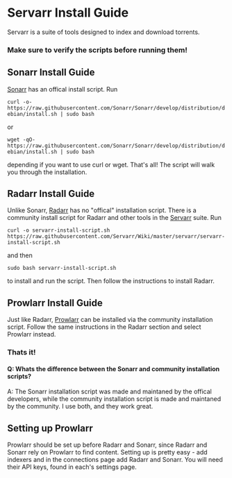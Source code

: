 # Servarr Install Guide

Servarr is a suite of tools designed to index and download torrents. 

### Make sure to verify the scripts before running them!

## Sonarr Install Guide

[Sonarr](https://sonarr.tv ) has an offical install script. Run 

`curl -o- https://raw.githubusercontent.com/Sonarr/Sonarr/develop/distribution/debian/install.sh | sudo bash` 

or 

`wget -qO- https://raw.githubusercontent.com/Sonarr/Sonarr/develop/distribution/debian/install.sh | sudo bash` 

depending if you want to use curl or wget. That's all! The script will walk you through the installation.

## Radarr Install Guide
Unlike Sonarr, [Radarr](https://radarr.video) has no "offical" installation script. There is a community install script for Radarr and other tools in the [Servarr](https://wiki.servarr.com) suite. Run 

`curl -o servarr-install-script.sh https://raw.githubusercontent.com/Servarr/Wiki/master/servarr/servarr-install-script.sh` 

and then 

`sudo bash servarr-install-script.sh` 

to install and run the script. Then follow the instructions to install Radarr.

## Prowlarr Install Guide
Just like Radarr, [Prowlarr](https://prowlarr.com) can be installed via the community installation script. Follow the same instructions in the Radarr section and select Prowlarr instead. 

### Thats it!

#### Q: Whats the difference between the Sonarr and community installation scripts?

A: The Sonarr installation script was made and maintaned by the offical developers, while the community installation script is made and maintaned by the community. I use both, and they work great.

## Setting up Prowlarr
Prowlarr should be set up before Radarr and Sonarr, since Radarr and Sonarr rely on Prowlarr to find content. Setting up is pretty easy - add indexers and in the connections page add Radarr and Sonarr. You will need their API keys, found in each's settings page.
